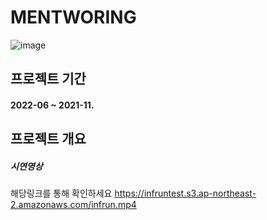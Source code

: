 # MENTWORING

![image](https://user-images.githubusercontent.com/79193811/193780638-73ffea50-a24d-47a6-9b6b-ad1f08d38c35.png)

## 프로젝트 기간

#### 2022-06 ~ 2021-11.

## 프로젝트 개요



##### 시연영상

해당링크를 통해 확인하세요
https://infruntest.s3.ap-northeast-2.amazonaws.com/infrun.mp4


